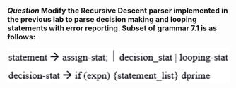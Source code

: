 ### **_Question_** Modify the Recursive Descent parser implemented in the previous lab to parse decision making and looping statements with error reporting. Subset of grammar 7.1 is as follows: 
![question](question.png)